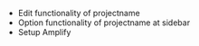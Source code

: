- Edit functionality of projectname
- Option functionality of projectname at sidebar
- Setup Amplify
